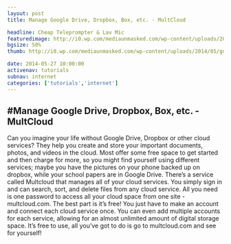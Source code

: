 ```yaml
---
layout: post
title: Manage Google Drive, Dropbox, Box, etc. - MultCloud

headline: Cheap Teleprompter & Lav Mic
featuredimage: http://i0.wp.com/mediaunmasked.com/wp-content/uploads/2014/05/gulpjs.jpg?zoom=1.5&resize=1920%2C1080
bgsize: 50%
thumb: http://i0.wp.com/mediaunmasked.com/wp-content/uploads/2014/05/gulpjs.jpg?zoom=1.5&resize=1920%2C1080

date: 2014-05-27 10:00:00
activenav: tutorials
subnav: internet
categories: ['tutorials','internet']
---
```

#Manage Google Drive, Dropbox, Box, etc. - MultCloud
---


Can you imagine your life without Google Drive, Dropbox or other cloud services?  They help you create and store your important documents, photos, and videos in the cloud. Most offer some free space to get started and then charge for more, so you might find yourself using different services; maybe you have the pictures on your phone backed up on dropbox, while your school papers are in Google Drive. There’s a service called Multcloud that manages all of your cloud services. You simply sign in and can search, sort, and delete files from any cloud service. All you need is one password to access all your cloud space from one site - multcloud.com. The best part is it’s free! You just have to make an account and connect each cloud service once. You can even add multiple accounts for each service, allowing for an almost unlimited amount of digital storage space. It’s free to use, all you’ve got to do is go to multcloud.com and see for yourself!
